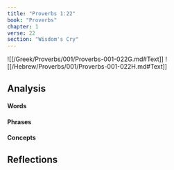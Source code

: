 ```yaml
---
title: "Proverbs 1:22"
book: "Proverbs"
chapter: 1
verse: 22
section: "Wisdom's Cry"
---
```

![[/Greek/Proverbs/001/Proverbs-001-022G.md#Text]]
![[/Hebrew/Proverbs/001/Proverbs-001-022H.md#Text]]

## Analysis

#### Words

#### Phrases

#### Concepts

## Reflections
